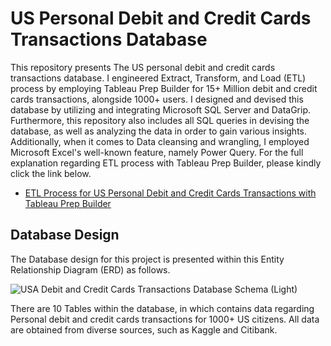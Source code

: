# US Personal Debit and Credit Cards Transactions Database

This repository presents The US personal debit and credit cards transactions database. I engineered Extract, Transform, and Load (ETL) process by employing Tableau Prep Builder
for 15+ Million debit and credit cards transactions, alongside 1000+ users. I designed and devised this database by utilizing and integrating Microsoft SQL Server and DataGrip.
Furthermore, this repository also includes all SQL queries in devising the database, as well as analyzing the data in order to gain various insights. Additionally, when it comes
to Data cleansing and wrangling, I employed Microsoft Excel's well-known feature, namely Power Query.
For the full explanation regarding ETL process with Tableau Prep Builder, please kindly click the link below.
* [ETL Process for US Personal Debit and Credit Cards Transactions with Tableau Prep Builder](https://drive.google.com/file/d/1Ugkr2EraTrXNPGZrQ5gHF0GdUHqAIglb/view?usp=drive_link)

## Database Design

The Database design for this project is presented within this Entity Relationship Diagram (ERD) as follows.

![USA Debit and Credit Cards Transactions Database Schema (Light)](https://github.com/madisuryapr/US-Debit-and-Credit-Cards-Transactions-Analysis/assets/91768688/30e11bfd-9a82-4c67-ad37-1d9fc6f2ae9b)


There are 10 Tables within the database, in which contains data regarding Personal debit and credit cards transactions for 1000+ US citizens. All data are obtained from diverse sources, such as Kaggle and Citibank.
